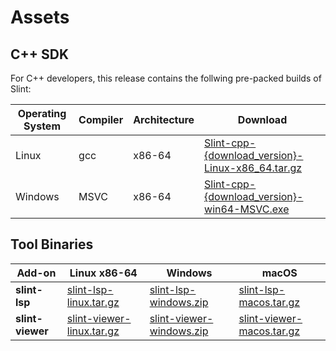 # Assets

## C++ SDK

For C++ developers, this release contains the follwing pre-packed builds of Slint:

| Operating System | Compiler | Architecture | Download |
|------------------|----------|--------------|----------|
| Linux            | gcc      | x86-64       | [Slint-cpp-{download_version}-Linux-x86_64.tar.gz](https://github.com/slint-ui/slint/releases/download/{download_version}/Slint-cpp-{download_version}-Linux-x86_64.tar.gz) |
| Windows          | MSVC     | x86-64       | [Slint-cpp-{download_version}-win64-MSVC.exe](https://github.com/slint-ui/slint/releases/download/{download_version}/Slint-cpp-{download_version}-win64-MSVC.exe) |

## Tool Binaries

| Add-on    | Linux x86-64 | Windows | macOS |
|-----------|--------------|---------|-------|
| **slint-lsp** | [slint-lsp-linux.tar.gz](https://github.com/slint-ui/slint/releases/download/{download_version}/slint-lsp-linux.tar.gz) | [slint-lsp-windows.zip](https://github.com/slint-ui/slint/releases/download/{download_version}/slint-lsp-windows.zip) | [slint-lsp-macos.tar.gz](https://github.com/slint-ui/slint/releases/download/{download_version}/slint-lsp-macos.tar.gz) |
| **slint-viewer** | [slint-viewer-linux.tar.gz](https://github.com/slint-ui/slint/releases/download/{download_version}/slint-viewer-linux.tar.gz) | [slint-viewer-windows.zip](https://github.com/slint-ui/slint/releases/download/{download_version}/slint-viewer-windows.zip) | [slint-viewer-macos.tar.gz](https://github.com/slint-ui/slint/releases/download/{download_version}/slint-viewer-macos.tar.gz) |
